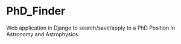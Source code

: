 # PhD_Finder
Web application in Django to search/save/apply to a PhD Position in Astronomy and Astrophysics
